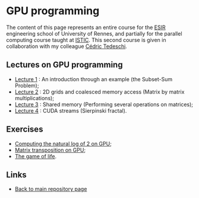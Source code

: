 
# GPU programming

The content of this page represents an entire course for the 
[ESIR](https://esir.univ-rennes.fr/en/welcome-eisr-graduate-school-excellence)
engineering school of University of Rennes, and partially for the parallel 
computing course taught at [ISTIC](https://istic.univ-rennes.fr/).
This second course is given in collaboration with my colleague
[Cédric Tedeschi](http://people.irisa.fr/Cedric.Tedeschi/index.html).

## Lectures on GPU programming

- [Lecture 1](./intro_ssp.md) : An introduction through an example (the Subset-Sum Problem);
- [Lecture 2](./matrix-by-matrix.md) : 2D grids and coalesced memory access (Matrix by matrix multiplications);
- [Lecture 3](./shared-matrix.md) : Shared memory (Performing several operations on matrices);
- [Lecture 4](./sierpinski.md) : CUDA streams (Sierpinski fractal).

## Exercises

- [Computing the natural log of 2 on GPU](./log2series.md);
- [Matrix transposition on GPU](./mattranspose.md);
- [The game of life](../HPC/game/README.md).

## Links

* [Back to main repository page](../README.md)

